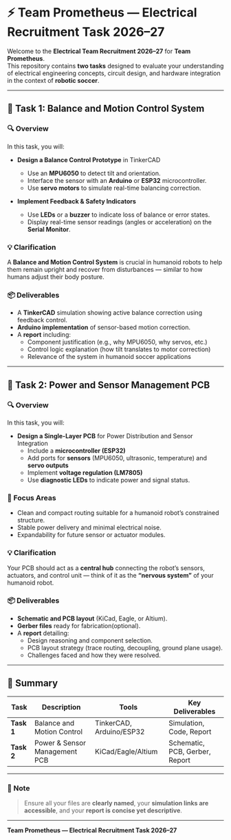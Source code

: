 # ⚡ Team Prometheus — Electrical Recruitment Task 2026–27

Welcome to the **Electrical Team Recruitment 2026–27** for **Team Prometheus**.  
This repository contains **two tasks** designed to evaluate your understanding of electrical engineering concepts, circuit design, and hardware integration in the context of **robotic soccer**.

---

## 🧩 Task 1: Balance and Motion Control System

### 🔍 Overview
In this task, you will:

- **Design a Balance Control Prototype** in TinkerCAD  
  - Use an **MPU6050** to detect tilt and orientation.  
  - Interface the sensor with an **Arduino** or **ESP32** microcontroller.  
  - Use **servo motors** to simulate real-time balancing correction.

- **Implement Feedback & Safety Indicators**  
  - Use **LEDs** or a **buzzer** to indicate loss of balance or error states.  
  - Display real-time sensor readings (angles or acceleration) on the **Serial Monitor**.

### 💡 Clarification
A **Balance and Motion Control System** is crucial in humanoid robots to help them remain upright and recover from disturbances — similar to how humans adjust their body posture.

### 📦 Deliverables
- A **TinkerCAD** simulation showing active balance correction using feedback control.  
- **Arduino implementation** of sensor-based motion correction.  
- A **report** including:
  - Component justification (e.g., why MPU6050, why servos, etc.)  
  - Control logic explanation (how tilt translates to motor correction)  
  - Relevance of the system in humanoid soccer applications  

---

## 🔋 Task 2: Power and Sensor Management PCB

### 🔍 Overview
In this task, you will:

- **Design a Single-Layer PCB** for Power Distribution and Sensor Integration  
  - Include a **microcontroller (ESP32)**  
  - Add ports for **sensors** (MPU6050, ultrasonic, temperature) and **servo outputs**  
  - Implement **voltage regulation (LM7805)**  
  - Use **diagnostic LEDs** to indicate power and signal status.

### 🎯 Focus Areas
- Clean and compact routing suitable for a humanoid robot’s constrained structure.  
- Stable power delivery and minimal electrical noise.  
- Expandability for future sensor or actuator modules.  

### 💡 Clarification
Your PCB should act as a **central hub** connecting the robot’s sensors, actuators, and control unit — think of it as the **“nervous system”** of your humanoid robot.

### 📦 Deliverables
- **Schematic and PCB layout** (KiCad, Eagle, or Altium).  
- **Gerber files** ready for fabrication(optional).  
- A **report** detailing:
  - Design reasoning and component selection.  
  - PCB layout strategy (trace routing, decoupling, ground plane usage).  
  - Challenges faced and how they were resolved.  

---

## 📘 Summary
| Task | Description | Tools | Key Deliverables |
|------|--------------|--------|------------------|
| **Task 1** | Balance and Motion Control | TinkerCAD, Arduino/ESP32 | Simulation, Code, Report |
| **Task 2** | Power & Sensor Management PCB | KiCad/Eagle/Altium | Schematic, PCB, Gerber, Report |

---

### 🧠 Note
> Ensure all your files are **clearly named**, your **simulation links are accessible**, and your **report is concise yet descriptive**.

---

**Team Prometheus — Electrical Recruitment Task 2026–27**
